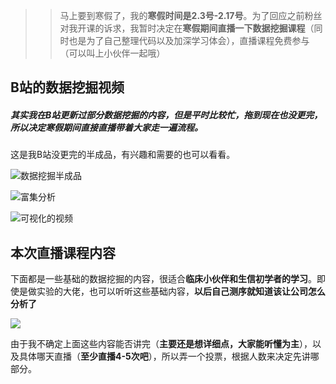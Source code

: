 >> 马上要到寒假了，我的**寒假时间是2.3号-2.17号**。为了回应之前粉丝对我开课的诉求，我暂时决定在**寒假期间直播一下数据挖掘课程**（同时也是为了自己整理代码以及加深学习体会），直播课程免费参与（可以叫上小伙伴一起哦）

## B站的数据挖掘视频

##### 其实我在B站更新过部分数据挖掘的内容，但是平时比较忙，**拖到现在也没更完**，所以决定寒假期间直接直播带着大家走一遍流程。

这是我B站没更完的半成品，有兴趣和需要的也可以看看。

![数据挖掘半成品](https://files.mdnice.com/user/23696/69d46d0c-d4d4-402a-84ed-752fc6bcb0c6.png)

![富集分析](https://files.mdnice.com/user/23696/5f064267-6052-4bda-98bd-0a8b9b0c0bda.png)


![可视化的视频](https://files.mdnice.com/user/23696/395d1a6f-03a6-4d9c-9e4b-eec26c7621cb.png)

## 本次直播课程内容

下面都是一些基础的数据挖掘的内容，很适合**临床小伙伴和生信初学者的学习**。即使是做实验的大佬，也可以听听这些基础内容，**以后自己测序就知道该让公司怎么分析了**

![](https://files.mdnice.com/user/23696/cb987783-18d6-4b02-a662-32d24f6d4cbe.png)

由于我不确定上面这些内容能否讲完（**主要还是想详细点，大家能听懂为主**），以及具体哪天直播（**至少直播4-5次吧**），所以弄一个投票，根据人数来决定先讲哪部分。
